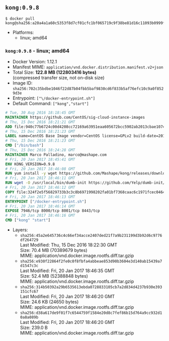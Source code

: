 ## `kong:0.9.8`

```console
$ docker pull kong@sha256:a20a4a1a60c5353f8d7cf01cfc1bf065719c9f38be81d16c11093b0999f23d49
```

-	Platforms:
	-	linux; amd64

### `kong:0.9.8` - linux; amd64

-	Docker Version: 1.12.1
-	Manifest MIME: `application/vnd.docker.distribution.manifest.v2+json`
-	Total Size: **122.8 MB (122803416 bytes)**  
	(compressed transfer size, not on-disk size)
-	Image ID: `sha256:702c35bdbe1046f22d87b04fbb5baf9830cd6f833b5af76efc10c9a0f8529d3e`
-	Entrypoint: `["\/docker-entrypoint.sh"]`
-	Default Command: `["kong","start"]`

```dockerfile
# Tue, 30 Aug 2016 18:18:45 GMT
MAINTAINER https://github.com/CentOS/sig-cloud-instance-images
# Thu, 15 Dec 2016 18:21:21 GMT
ADD file:940c77b6724c00d4208cc72169a63951eaa605672bcc5902ab2013cbae107434 in / 
# Thu, 15 Dec 2016 18:21:23 GMT
LABEL name=CentOS Base Image vendor=CentOS license=GPLv2 build-date=20161214
# Thu, 15 Dec 2016 18:21:23 GMT
CMD ["/bin/bash"]
# Thu, 15 Dec 2016 18:24:28 GMT
MAINTAINER Marco Palladino, marco@mashape.com
# Fri, 20 Jan 2017 18:45:41 GMT
ENV KONG_VERSION=0.9.8
# Fri, 20 Jan 2017 18:46:08 GMT
RUN yum install -y wget https://github.com/Mashape/kong/releases/download/$KONG_VERSION/kong-$KONG_VERSION.el7.noarch.rpm &&     yum clean all
# Fri, 20 Jan 2017 18:46:11 GMT
RUN wget -O /usr/local/bin/dumb-init https://github.com/Yelp/dumb-init/releases/download/v1.1.3/dumb-init_1.1.3_amd64 &&     chmod +x /usr/local/bin/dumb-init
# Fri, 20 Jan 2017 18:46:12 GMT
COPY file:324f2e5f56829733b3c3c8b6971998202fa01bf7368caac6c1971fcec0464e8c in /docker-entrypoint.sh 
# Fri, 20 Jan 2017 18:46:13 GMT
ENTRYPOINT ["/docker-entrypoint.sh"]
# Fri, 20 Jan 2017 18:46:14 GMT
EXPOSE 7946/tcp 8000/tcp 8001/tcp 8443/tcp
# Fri, 20 Jan 2017 18:46:16 GMT
CMD ["kong" "start"]
```

-	Layers:
	-	`sha256:45a2e645736c4c66ef34acce2407ded21f7a9b231199d3b92d6c9776df264729`  
		Last Modified: Thu, 15 Dec 2016 18:22:30 GMT  
		Size: 70.4 MB (70389679 bytes)  
		MIME: application/vnd.docker.image.rootfs.diff.tar.gzip
	-	`sha256:e930f22864f2fe0c0f8fbfa4abbeae853d90b3604e3d140ab15439a7d1547c3c`  
		Last Modified: Fri, 20 Jan 2017 18:46:35 GMT  
		Size: 52.4 MB (52388848 bytes)  
		MIME: application/vnd.docker.image.rootfs.diff.tar.gzip
	-	`sha256:314b50392a29b6535613ebda0728833105cb7a2d834d4237b930e393151cfc67`  
		Last Modified: Fri, 20 Jan 2017 18:46:20 GMT  
		Size: 24.6 KB (24650 bytes)  
		MIME: application/vnd.docker.image.rootfs.diff.tar.gzip
	-	`sha256:d38a617de9f01f7c6544759f1584e20d8c7fef86b15d764a9cc932d10a8a089b`  
		Last Modified: Fri, 20 Jan 2017 18:46:20 GMT  
		Size: 239.0 B  
		MIME: application/vnd.docker.image.rootfs.diff.tar.gzip
